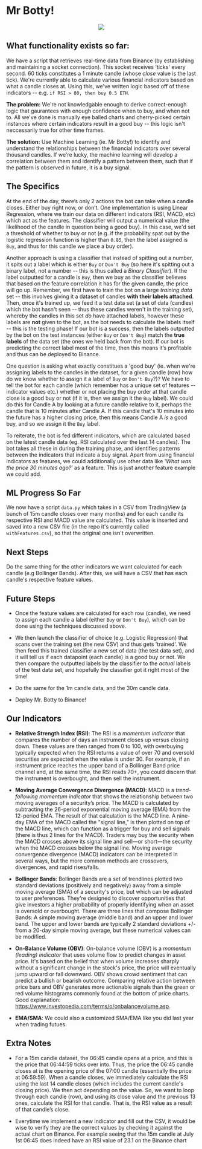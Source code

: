 # Mr Botty!

<p align="center" width="300">
  <img src="https://i.pinimg.com/originals/76/f3/ec/76f3ec2ea3bb788ae75fb099cf6e55a7.jpg" />
</p>

## What functionality exists so far:
We have a script that retrieves real-time data from Binance (by establishing and maintaining a socket connection). This socket receives 'ticks' every second. 60 ticks constitutes a 1 minute candle (whose *close* value is the last tick). We're currently able to calculate various financial indicators based on what a candle closes at. Using this, we've written logic based off of these indicators -- e.g. `if RSI > 80, then buy 0.5 ETH`. 

**The problem:** We're not knowledgable enough to derive correct-enough logic that gaurantees with enough confidence when to buy, and when not to. All we've done is manually eye balled charts and cherry-picked certain instances where certain indicators result in a good buy -- this logic isn't neccessarily true for other time frames. 

**The solution:** Use Machine Learning (ie. Mr Botty!) to identify and understand the relationships between the financial indicators over several thousand candles. If we're lucky, the machine learning will develop a correlation between them and identify a pattern between them, such that if the pattern is observed in future, it is a buy signal.

## The Specifics

At the end of the day, there’s only 2 actions the bot can take when a candle closes. Either buy right now, or don’t. One implementation is using Linear Regression, where we train our data on different indicators (RSI, MACD, etc) which act as the features. The classifier will output a numerical value (the likelihood of the candle in question being a good buy). In this case, we'd set a threshold of whether to buy or not (e.g. if the probability spat out by the logistic regression function is higher than `0.85`, then the label assigned is `Buy`, and thus for this candle we place a buy order).

Another approach is using a classifier that instead of spitting out a number, it spits out a label which is either `Buy` or `Don't Buy` (so here it's spitting out a binary label, not a number -- this is thus called a *Binary Classifier*). If the label outputted for a candle is `Buy`, then we buy as the classifier believes that based on the feature correlation it has for the given candle, the price will go up. Remember, we first have to train the bot on a large *training data* set -- this involves giving it a dataset of candles **with their labels attached**. Then, once it's trained up, we feed it a test data set (a set of data (candles) which the bot hasn't seen -- thus these candles weren't in the training set), whereby the candles in this set *do* have attached labels, however these labels are **not** given to the bot, as the bot needs to calculate the labels itself -- this is the testing phase! If our bot is a success, then the labels outputted by the bot on the test instances (either `Buy` or `Don't Buy`) match the **true labels** of the data set (the ones we held back from the bot). If our bot is predicting the correct label most of the time, then this means it’s profitable and thus can be deployed to Binance. 

One question is asking what exactly constitues a 'good buy' (ie. when we're assigning labels to the candles in the dataset, for a given candle (row) how do we know whether to assign it a label of `Buy` or `Don't Buy`?)? We have to tell the bot for each candle (which remember has a unique set of features -- indicator values etc.) whether or not placing the buy order at that candle close is a good buy or not (if it is, then we assign it the `Buy` label). We could do this for Candle A by looking at a future candle relative to it, perhaps the candle that is 10 minutes after Candle A. If this candle that's 10 minutes into the future has a higher closing price, then this means Candle A *is* a good buy, and so we assign it the `Buy` label.

To reiterate, the bot is fed different indicators, which are calculated based on the latest candle data (eg. RSI calculated over the last 14 candles). The bot takes all these in during the training phase, and identifies patterns between the indicators that indicate a buy signal. Apart from using financial indicators as features, we could additionally use other data like '*What was the price 30 minutes ago?*’ as a feature. This is just another feature example we could add.

## ML Progress So Far

We now have a script `data.py` which takes in a CSV from TradingView (a bunch of 15m candle closes over many months) and for each candle its respective RSI and MACD value are calculated. This value is inserted and saved into a new CSV file (in the repo it's currently called `withFeatures.csv`), so that the original one isn't overwritten. 

## Next Steps

Do the same thing for the other indicators we want calculated for each candle (e.g Bollinger Bands). After this, we will have a CSV that has each candle's respective feature values.

## Future Steps

- Once the feature values are calculated for each row (candle), we need to assign each candle a label (either `Buy` or `Don't Buy`), which can be done using the techniques discussed above.

- We then launch the classifier of choice (e.g. Logistic Regression) that scans over the training set (the new CSV) and thus gets 'trained'. We then feed this trained classifier a new set of data (the test data set), and it will tell us if each datapoint (each candle) is a good buy or not. We then compare the outputted labels by the classifier to the *actual* labels of the test data set, and hopefully the classifier got it right most of the time!

- Do the same for the 1m candle data, and the 30m candle data.

- Deploy Mr. Botty to Binance!

## Our Indicators

- **Relative Strength Index (RSI)**: The RSI is a *momentum indicator* that compares the number of days an instrument closes up versus closing down. These values are then ranged from 0 to 100, with overbuying typically expected when the RSI returns a value of over 70 and oversold securities are expected when the value is under 30. For example, if an instrument price reaches the upper band of a Bollinger Band price channel and, at the same time, the RSI reads 70+, you could discern that the instrument is overbought, and then sell the instrument.

- **Moving Average Convergence Divergence (MACD)**: MACD is a *trend-following momentum indicator* that shows the relationship between two moving averages of a security’s price. The MACD is calculated by subtracting the 26-period exponential moving average (EMA) from the 12-period EMA. The result of that calculation is the MACD line. A nine-day EMA of the MACD called the "signal line," is then plotted on top of the MACD line, which can function as a trigger for buy and sell signals (there is thus 2 lines for the MACD). Traders may buy the security when the MACD crosses above its signal line and sell—or short—the security when the MACD crosses below the signal line. Moving average convergence divergence (MACD) indicators can be interpreted in several ways, but the more common methods are crossovers, divergences, and rapid rises/falls.

- **Bollinger Bands**: Bollinger Bands are a set of trendlines plotted two standard deviations (positively and negatively) away from a simple moving average (SMA) of a security's price, but which can be adjusted to user preferences. They're designed to discover opportunities that give investors a higher probability of properly identifying when an asset is oversold or overbought. There are three lines that compose Bollinger Bands: A simple moving average (middle band) and an upper and lower band. The upper and lower bands are typically 2 standard deviations +/- from a 20-day simple moving average, but these numerical values can be modified.

- **On-Balance Volume (OBV)**: On-balance volume (OBV) is a *momentum (leading) indicator* that uses volume flow to predict changes in asset price. It's based on the belief that when volume increases sharply without a significant change in the stock's price, the price will eventually jump upward or fall downward. OBV shows crowd sentiment that can predict a bullish or bearish outcome. Comparing relative action between price bars and OBV generates more actionable signals than the green or red volume histograms commonly found at the bottom of price charts. Good explanation: https://www.investopedia.com/terms/o/onbalancevolume.asp.

- **EMA/SMA**: We could also a customized SMA/EMA like you did last year when trading futues.

## Extra Notes

- For a 15m candle dataset, the 06:45 candle opens at a price, and this is the price that 06:44:59 ticks over into. Thus, the price the 06:45 candle closes at is the opening price of the 07:00 candle (essentially the price at 06:59:59). When a candle closes, we immediately calculate the RSI using the last 14 candle closes (which includes the current candle's closing price). We then act depending on the value. So, we want to loop through each candle (row), and using its close value and the previous 13 ones, calculate the RSI for that candle. That is, the RSI value as a result of that candle’s close.

- Everytime we implement a new indicator and fill out the CSV, it would be wise to verify they are the correct values by checking it against the actual chart on Binance. For example seeing that the 15m candle at July 1st 06:45 does indeed have an RSI value of 23.1 on the Binance chart
